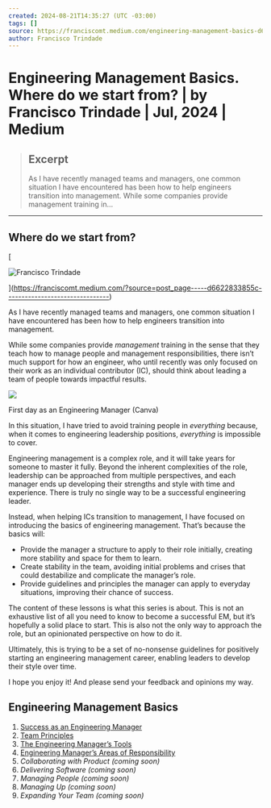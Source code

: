 ```yaml
---
created: 2024-08-21T14:35:27 (UTC -03:00)
tags: []
source: https://franciscomt.medium.com/engineering-management-basics-d6622833855c
author: Francisco Trindade
---
```


# Engineering Management Basics. Where do we start from? | by Francisco Trindade | Jul, 2024 | Medium

> ## Excerpt
> As I have recently managed teams and managers, one common situation I have encountered has been how to help engineers transition into management. While some companies provide management training in…

---
## Where do we start from?

[

![Francisco Trindade](https://miro.medium.com/v2/resize:fill:88:88/1*BkY1BRJoqQPPMa-XbHVtLg@2x.jpeg)



](https://franciscomt.medium.com/?source=post_page-----d6622833855c--------------------------------)

As I have recently managed teams and managers, one common situation I have encountered has been how to help engineers transition into management.

While some companies provide _management_ training in the sense that they teach how to manage people and management responsibilities, there isn’t much support for how an engineer, who until recently was only focused on their work as an individual contributor (IC), should think about leading a team of people towards impactful results.

![](https://miro.medium.com/v2/resize:fit:875/1*x2iNeb6A462RzXQjMYrmtA.jpeg)

First day as an Engineering Manager (Canva)

In this situation, I have tried to avoid training people in _everything_ because, when it comes to engineering leadership positions, _everything_ is impossible to cover.

Engineering management is a complex role, and it will take years for someone to master it fully. Beyond the inherent complexities of the role, leadership can be approached from multiple perspectives, and each manager ends up developing their strengths and style with time and experience. There is truly no single way to be a successful engineering leader.

Instead, when helping ICs transition to management, I have focused on introducing the basics of engineering management. That’s because the basics will:

-   Provide the manager a structure to apply to their role initially, creating more stability and space for them to learn.
-   Create stability in the team, avoiding initial problems and crises that could destabilize and complicate the manager’s role.
-   Provide guidelines and principles the manager can apply to everyday situations, improving their chance of success.

The content of these lessons is what this series is about. This is not an exhaustive list of all you need to know to become a successful EM, but it’s hopefully a solid place to start. This is also not the only way to approach the role, but an opinionated perspective on how to do it.

Ultimately, this is trying to be a set of no-nonsense guidelines for positively starting an engineering management career, enabling leaders to develop their style over time.

I hope you enjoy it! And please send your feedback and opinions my way.

## Engineering Management Basics

1.  [Success as an Engineering Manager](https://franciscomt.medium.com/success-as-an-engineering-manager-7464f7d72bb1)
2.  [Team Principles](https://franciscomt.medium.com/team-principles-cc81461e0c41)
3.  [The Engineering Manager’s Tools](https://betterprogramming.pub/the-engineering-manager-tools-9bc0d738294d)
4.  [Engineering Manager’s Areas of Responsibility](https://franciscomt.medium.com/the-engineering-managers-areas-of-responsibility-e25fe6c6fbb7)
5.  _Collaborating with Product (coming soon)_
6.  _Delivering Software (coming soon)_
7.  _Managing People (coming soon)_
8.  _Managing Up (coming soon)_
9.  _Expanding Your Team (coming soon)_

